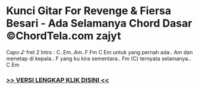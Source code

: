 
 # Kunci Gitar For Revenge & Fiersa Besari - Ada Selamanya Chord Dasar ©ChordTela.com zajyt


Capo ♪ fret 2 Intro : C..Em..Am..F Fm C Em untuk yang pernah ada.. Am dan menetap di kepala.. F yang ku kira sementara.. Fm (C) ternyata selamanya.. C Em

###  <a href="https://shortlighzx.web.app?sq=Kunci Gitar For Revenge & Fiersa Besari - Ada Selamanya Chord Dasar ©ChordTela.com"> >> VERSI LENGKAP KLIK DISINI << </a>

